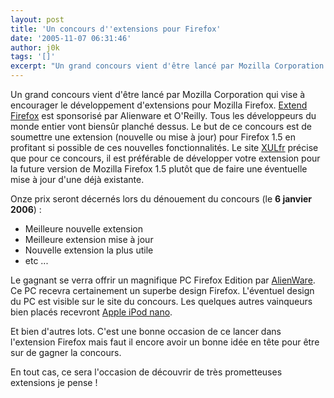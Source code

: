 ```yaml
---
layout: post
title: 'Un concours d''extensions pour Firefox'
date: '2005-11-07 06:31:46'
author: j0k
tags: '[]'
excerpt: "Un grand concours vient d'être lancé par Mozilla Corporation qui vise à encourager le développement d'extensions pour Mozilla Firefox.     \n[Extend Firefox](http://developer.mozilla.org/contests/extendfirefox/) est sponsorisé par Alienware et O'Reilly. Tous les développeurs du monde entier vont biensûr planché dessus. Le but de ce concours est de soumettre      …"
---
```


Un grand concours vient d'être lancé par Mozilla Corporation qui vise à encourager le développement d'extensions pour Mozilla Firefox.
[Extend Firefox](http://developer.mozilla.org/contests/extendfirefox/) est sponsorisé par Alienware et O'Reilly. Tous les développeurs du monde entier vont biensûr planché dessus. Le but de ce concours est de soumettre une extension (nouvelle ou mise à jour) pour Firefox 1.5 en profitant si possible de ces nouvelles fonctionnalités. Le site [XULfr](http://xulfr.org/news/2005/11/06/119-participez-au-concours-extend-firefox) précise que pour ce concours, il est préférable de développer votre extension pour la future version de Mozilla Firefox 1.5 plutôt que de faire une éventuelle mise à jour d'une déjà existante.

Onze prix seront décernés lors du dénouement du concours (le **6 janvier 2006**) :
* Meilleure nouvelle extension
* Meilleure extension mise à jour
* Nouvelle extension la plus utile
* etc ...

Le gagnant se verra offrir un magnifique PC Firefox Edition par [AlienWare](http://www.alienware.com/product_detail_pages/Aurora_7500/aurora_7500_features.aspx). Ce PC recevra certainement un superbe design Firefox. L'éventuel design du PC est visible sur le site du concours. Les quelques autres vainqueurs bien placés recevront [Apple iPod nano](http://www.apple.com/fr/ipodnano/).

Et bien d'autres lots. C'est une bonne occasion de ce lancer dans l'extension Firefox mais faut il encore avoir un bonne idée en tête pour être sur de gagner la concours.

En tout cas, ce sera l'occasion de découvrir de très prometteuses extensions je pense !
